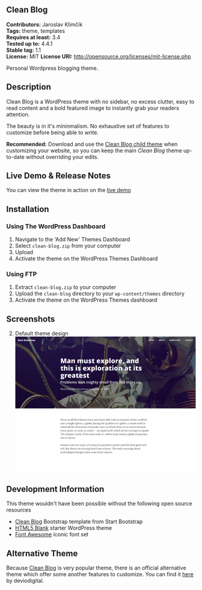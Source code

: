 Clean Blog
---
**Contributors:** Jaroslav Klimčík  
**Tags:** theme, templates  
**Requires at least:** 3.4  
**Tested up to:** 4.4.1  
**Stable tag:** 1.1  
**License:** MIT
**License URI:** http://opensource.org/licenses/mit-license.php

Personal Wordpress blogging theme.

## Description

Clean Blog is a WordPress theme with no sidebar, no excess clutter, easy to read content and a bold featured image to instantly grab your readers attention.

The beauty is in it's mininmalism. No exhaustive set of features to customize before being able to write.

**Recommended:** Download and use the [Clean Blog child theme](https://github.com/deviodigital/cleanblog-child) when customizing your website, so you can keep the main *Clean Blog* theme up-to-date without overriding your edits.

## Live Demo &amp; Release Notes

You can view the theme in action on the [live demo](http://blog.jerryklimcik.cz/)

## Installation

### Using The WordPress Dashboard

1. Navigate to the 'Add New' Themes Dashboard
1. Select `clean-blog.zip` from your computer
1. Upload
1. Activate the theme on the WordPress Themes Dashboard

### Using FTP

1. Extract `clean-blog.zip` to your computer
1. Upload the `clean-blog` directory to your `wp-content/themes` directory
1. Activate the theme on the WordPress Themes dashboard

## Screenshots

2. Default theme design
![default theme design](https://raw.githubusercontent.com/Draffix/clean-blog/master/screenshot.png)

## Development Information

This theme wouldn't have been possible without the following open source resources

* [Clean Blog](http://startbootstrap.com/template-overviews/clean-blog/) Bootstrap template from Start Bootstrap
* [HTML5 Blank](http://html5blank.com/) starter WordPress theme
* [Font Awesome](http://www.fontawesome.io/) iconic font set

## Alternative Theme

Because [Clean Blog](http://startbootstrap.com/template-overviews/clean-blog/) is very popular theme, there is an official alternative theme which offer some another features to customize. You can find it [here](https://github.com/deviodigital/cleanblog) by deviodigital. 